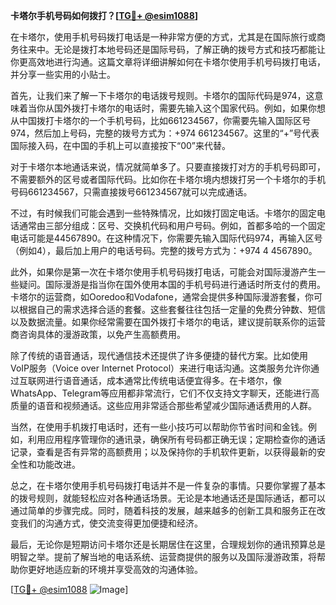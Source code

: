 **卡塔尔手机号码如何拨打？[[TG💪+ @esim1088](https://t.me/s/esim1088)]**

在卡塔尔，使用手机号码拨打电话是一种非常方便的方式，尤其是在国际旅行或商务往来中。无论是拨打本地号码还是国际号码，了解正确的拨号方式和技巧都能让你更高效地进行沟通。这篇文章将详细讲解如何在卡塔尔使用手机号码拨打电话，并分享一些实用的小贴士。

首先，让我们来了解一下卡塔尔的电话拨号规则。卡塔尔的国际代码是974，这意味着当你从国外拨打卡塔尔的电话时，需要先输入这个国家代码。例如，如果你想从中国拨打卡塔尔的一个手机号码，比如661234567，你需要先输入国际区号974，然后加上号码，完整的拨号方式为：+974 661234567。这里的“+”号代表国际接入码，在中国的手机上可以直接按下“00”来代替。

对于卡塔尔本地通话来说，情况就简单多了。只要直接拨打对方的手机号码即可，不需要额外的区号或者国际代码。比如你在卡塔尔境内想拨打另一个卡塔尔的手机号码661234567，只需直接拨号661234567就可以完成通话。

不过，有时候我们可能会遇到一些特殊情况，比如拨打固定电话。卡塔尔的固定电话通常由三部分组成：区号、交换机代码和用户号码。例如，首都多哈的一个固定电话可能是44567890。在这种情况下，你需要先输入国际代码974，再输入区号（例如4），最后加上用户的电话号码。完整的拨号方式为：+974 4 4567890。

此外，如果你是第一次在卡塔尔使用手机号码拨打电话，可能会对国际漫游产生一些疑问。国际漫游是指当你在国外使用本国的手机号码进行通话时所支付的费用。卡塔尔的运营商，如Ooredoo和Vodafone，通常会提供多种国际漫游套餐，你可以根据自己的需求选择合适的套餐。这些套餐往往包括一定量的免费分钟数、短信以及数据流量。如果你经常需要在国外拨打卡塔尔的电话，建议提前联系你的运营商咨询具体的漫游政策，以免产生高额费用。

除了传统的语音通话，现代通信技术还提供了许多便捷的替代方案。比如使用VoIP服务（Voice over Internet Protocol）来进行电话沟通。这类服务允许你通过互联网进行语音通话，成本通常比传统电话便宜得多。在卡塔尔，像WhatsApp、Telegram等应用都非常流行，它们不仅支持文字聊天，还能进行高质量的语音和视频通话。这些应用非常适合那些希望减少国际通话费用的人群。

当然，在使用手机拨打电话时，还有一些小技巧可以帮助你节省时间和金钱。例如，利用应用程序管理你的通讯录，确保所有号码都正确无误；定期检查你的通话记录，查看是否有异常的高额费用；以及保持你的手机软件更新，以获得最新的安全性和功能改进。

总之，在卡塔尔使用手机号码拨打电话并不是一件复杂的事情。只要你掌握了基本的拨号规则，就能轻松应对各种通话场景。无论是本地通话还是国际通话，都可以通过简单的步骤完成。同时，随着科技的发展，越来越多的创新工具和服务正在改变我们的沟通方式，使交流变得更加便捷和经济。

最后，无论你是短期访问卡塔尔还是长期居住在这里，合理规划你的通讯预算总是明智之举。提前了解当地的电话系统、运营商提供的服务以及国际漫游政策，将帮助你更好地适应新的环境并享受高效的沟通体验。

[[TG💪+ @esim1088](https://t.me/s/esim1088) ![Image](https://i.postimg.cc/4NQfJmqS/Snipaste-2025-05-13-00-14-12.png)]